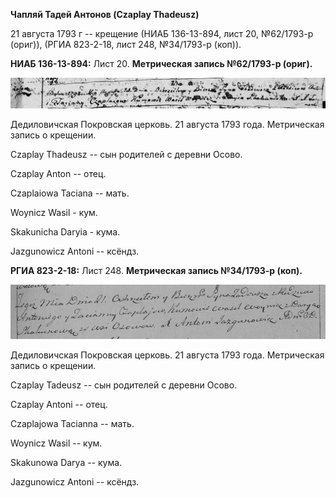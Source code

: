**Чапляй Тадей Антонов (Czaplay Thadeusz)**

21 августа 1793 г -- крещение (НИАБ 136-13-894, лист 20, №62/1793-р
(ориг)), (РГИА 823-2-18, лист 248, №34/1793-р (коп)).

**НИАБ 136-13-894:** Лист 20. **Метрическая запись №62/1793-р (ориг).**

![](./media/ef18ca118365fe76a24c39bd00f11c45925cf218.png)

Дедиловичская Покровская церковь. 21 августа 1793 года. Метрическая
запись о крещении.

Czaplay Thadeusz -- сын родителей с деревни Осовo.

Czaplay Anton -- отец.

Czaplaiowa Taciana -- мать.

Woynicz Wasil - кум.

Skakunicha Daryia - кума.

Jazgunowicz Antoni -- ксёндз.

**РГИА 823-2-18:** Лист 248. **Метрическая запись №34/1793-р (коп).**

![](./media/0acdfc76cebc5b021978d04d78d99264a6e55623.png)

Дедиловичская Покровская церковь. 21 августа 1793 года. Метрическая
запись о крещении.

Czaplay Tadeusz -- сын родителей с деревни Осово.

Czaplay Antoni -- отец.

Czaplajowa Tacianna -- мать.

Woynicz Wasil -- кум.

Skakunowa Darya -- кума.

Jazgunowicz Antoni -- ксёндз.
